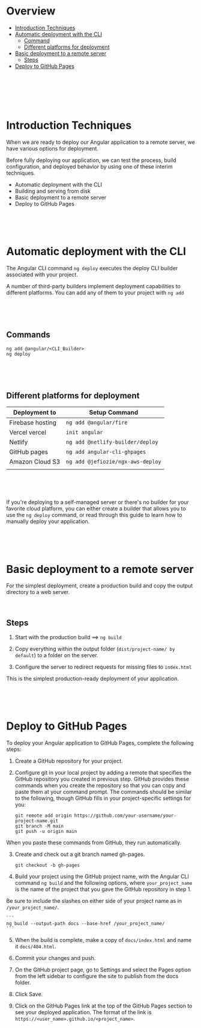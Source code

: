 # Overview

- [Introduction Techniques](#introduction-techniques)
- [Automatic deployment with the CLI](#automatic-deployment-with-the-cli)
  - [Command](#commands)
  - [Different platforms for deployment](#different-platforms-for-deployment)
- [Basic deployment to a remote server](#basic-deployment-to-a-remote-server)
  - [Steps](#steps)
- [Deploy to GitHub Pages](#deploy-to-github-pages)

&nbsp;

&nbsp;

&nbsp;

# Introduction Techniques

When we are ready to deploy our Angular application to a remote server, we have various options for deployment.

Before fully deploying our application, we can test the process, build configuration, and deployed behavior by using one of these interim techniques.

- Automatic deployment with the CLI
- Building and serving from disk
- Basic deployment to a remote server
- Deploy to GitHub Pages

&nbsp;

&nbsp;

# Automatic deployment with the CLI

The Angular CLI command `ng deploy` executes the deploy CLI builder associated with your project.

A number of third-party builders implement deployment capabilities to different platforms. You can add any of them to your project with `ng add`

&nbsp;

&nbsp;

## Commands

```
ng add @angular/<CLI_Builder>
ng deploy
```

&nbsp;

&nbsp;

## Different platforms for deployment

| Deployment to    | Setup Command                     |
| ---------------- | --------------------------------- |
| Firebase hosting | `ng add @angular/fire`            |
| Vercel vercel    | `init angular`                    |
| Netlify          | `ng add @netlify-builder/deploy`  |
| GitHub pages     | `ng add angular-cli-ghpages`      |
| Amazon Cloud S3  | `ng add @jefiozie/ngx-aws-deploy` |
|                  |                                   |

&nbsp;

&nbsp;

If you're deploying to a self-managed server or there's no builder for your favorite cloud platform, you can either create a builder that allows you to use the `ng deploy` command, or read through this guide to learn how to manually deploy your application.

&nbsp;

&nbsp;

# Basic deployment to a remote server

For the simplest deployment, create a production build and copy the output directory to a web server.

&nbsp;

## Steps

1. Start with the production build ==> `ng build`

2. Copy everything within the output folder (`dist/project-name/ by default`) to a folder on the server.

3. Configure the server to redirect requests for missing files to `index.html`

This is the simplest production-ready deployment of your application.

&nbsp;

&nbsp;

# Deploy to GitHub Pages

To deploy your Angular application to GitHub Pages, complete the following steps:

1. Create a GitHub repository for your project.

2. Configure git in your local project by adding a remote that specifies the GitHub repository you created in previous step. GitHub provides these commands when you create the repository so that you can copy and paste them at your command prompt. The commands should be similar to the following, though GitHub fills in your project-specific settings for you:

   ```
   git remote add origin https://github.com/your-username/your-project-name.git
   git branch -M main
   git push -u origin main
   ```

When you paste these commands from GitHub, they run automatically.

3. Create and check out a git branch named gh-pages.

   ```
   git checkout -b gh-pages
   ```

4. Build your project using the GitHub project name, with the Angular CLI command `ng build` and the following options, where `your_project_name` is the name of the project that you gave the GitHub repository in step 1.

Be sure to include the slashes on either side of your project name as in `/your_project_name/`.

    ```
    ng build --output-path docs --base-href /your_project_name/
    ```

5. When the build is complete, make a copy of `docs/index.html` and name it `docs/404.html`.

6. Commit your changes and push.

7. On the GitHub project page, go to Settings and select the Pages option from the left sidebar to configure the site to publish from the docs folder.

8. Click Save.

9. Click on the GitHub Pages link at the top of the GitHub Pages section to see your deployed application. The format of the link is `https://<user_name>.github.io/<project_name>`.

&nbsp;

&nbsp;

&nbsp;

&nbsp;

&nbsp;
